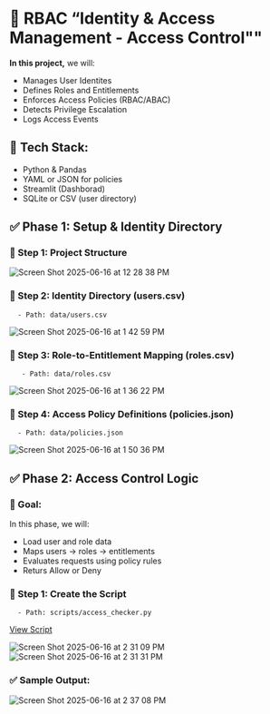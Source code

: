 # 🔐 RBAC “Identity & Access Management - Access Control""
**In this project,** we will:
* Manages User Identites
* Defines Roles and Entitlements
* Enforces Access Policies (RBAC/ABAC)
* Detects Privilege Escalation
* Logs Access Events

## 🧱 Tech Stack:
* Python & Pandas
* YAML or JSON for policies
* Streamlit (Dashborad)
* SQLite or CSV (user directory)

## ✅ Phase 1: Setup & Identity Directory  
### 🔹 Step 1: Project Structure
![Screen Shot 2025-06-16 at 12 28 38 PM](https://github.com/user-attachments/assets/35544925-d786-4eb3-9741-2a13fac55164)

### 🔹 Step 2: Identity Directory (users.csv)
      - Path: data/users.csv

![Screen Shot 2025-06-16 at 1 42 59 PM](https://github.com/user-attachments/assets/5260a6ba-b8fd-4a78-bbc8-d409b3928762)


### 🔹 Step 3: Role-to-Entitlement Mapping (roles.csv)
       - Path: data/roles.csv
![Screen Shot 2025-06-16 at 1 36 22 PM](https://github.com/user-attachments/assets/0f7aafd5-1797-44be-8e2f-2fbe4e15eefa)

### 🔹 Step 4: Access Policy Definitions (policies.json)
      - Path: data/policies.json
      
![Screen Shot 2025-06-16 at 1 50 36 PM](https://github.com/user-attachments/assets/5212d1fd-222f-4ff6-9d91-f381d8d30d32)

## ✅ Phase 2: Access Control Logic
### 🎯 Goal:
In this phase, we will:
* Load user and role data
* Maps users -> roles -> entitlements
* Evaluates requests using policy rules
* Returs Allow or Deny

### 🔹 Step 1: Create the Script
      - Path: scripts/access_checker.py

[View Script](https://drive.google.com/drive/folders/1xvorU3J_t73qvjk3Jh6UhNaanHxHcdIi)

![Screen Shot 2025-06-16 at 2 31 09 PM](https://github.com/user-attachments/assets/e1f8e4ee-2515-4100-9cbd-dbe010609027)
![Screen Shot 2025-06-16 at 2 31 31 PM](https://github.com/user-attachments/assets/9f6d6737-fd11-4b30-b305-068c0b5aba9a)

### ✅ Sample Output:

![Screen Shot 2025-06-16 at 2 37 08 PM](https://github.com/user-attachments/assets/a1090e43-6a2c-41ba-b4aa-b2dea0b81ae7)


      
  



